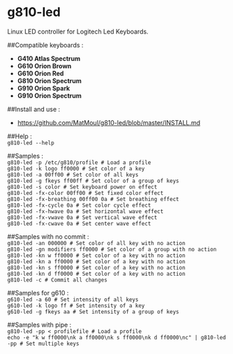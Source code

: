# g810-led</br>

Linux LED controller for Logitech Led Keyboards.</br>

##Compatible keyboards :</br>
- **G410 Atlas Spectrum**</br>
- **G610 Orion Brown**</br>
- **G610 Orion Red**</br>
- **G810 Orion Spectrum**</br>
- **G910 Orion Spark**</br>
- **G910 Orion Spectrum**</br>

##Install and use :</br>
* https://github.com/MatMoul/g810-led/blob/master/INSTALL.md

##Help :</br>
`g810-led --help`</br>

##Samples :</br>
`g810-led -p /etc/g810/profile # Load a profile`</br>
`g810-led -k logo ff0000 # Set color of a key`</br>
`g810-led -a 00ff00 # Set color of all keys`</br>
`g810-led -g fkeys ff00ff # Set color of a group of keys`</br>
`g810-led -s color # Set keyboard power on effect`</br>
`g810-led -fx-color 00ff00 # Set fixed color effect`</br>
`g810-led -fx-breathing 00ff00 0a # Set breathing effect`</br>
`g810-led -fx-cycle 0a # Set color cycle effect`</br>
`g810-led -fx-hwave 0a # Set horizontal wave effect`</br>
`g810-led -fx-vwave 0a # Set vertical wave effect`</br>
`g810-led -fx-cwave 0a # Set center wave effect`</br>

##Samples with no commit :</br>
`g810-led -an 000000 # Set color of all key with no action`</br>
`g810-led -gn modifiers ff0000 # Set color of a group with no action`</br>
`g810-led -kn w ff0000 # Set color of a key with no action`</br>
`g810-led -kn a ff0000 # Set color of a key with no action`</br>
`g810-led -kn s ff0000 # Set color of a key with no action`</br>
`g810-led -kn d ff0000 # Set color of a key with no action`</br>
`g810-led -c # Commit all changes`</br>

##Samples for g610 :</br>
`g610-led -a 60 # Set intensity of all keys`</br>
`g610-led -k logo ff # Set intensity of a key`</br>
`g610-led -g fkeys aa # Set intensity of a group of keys`</br>

##Samples with pipe :</br>
`g810-led -pp < profilefile # Load a profile`</br>
`echo -e "k w ff0000\nk a ff0000\nk s ff0000\nk d ff0000\nc" | g810-led -pp # Set multiple keys`</br>
